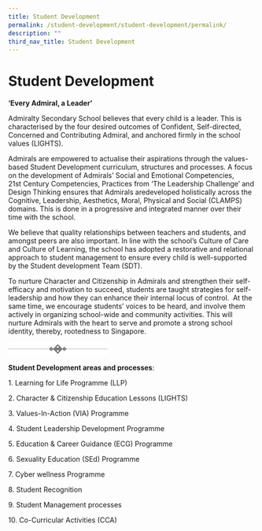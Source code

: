 ```yaml
---
title: Student Development
permalink: /student-development/student-development/permalink/
description: ""
third_nav_title: Student Development
---
```

Student Development
===================

**‘Every Admiral, a Leader’**

Admiralty Secondary School believes that every child is a leader. This is characterised by the four desired outcomes of Confident, Self-directed, Concerned and Contributing Admiral, and anchored firmly in the school values (LIGHTS). 

Admirals are empowered to actualise their aspirations through the values-based Student Development curriculum, structures and processes. A focus on the development of Admirals’ Social and Emotional Competencies, 21st Century Competencies, Practices from ‘The Leadership Challenge’ and Design Thinking ensures that Admirals aredeveloped holistically across the Cognitive, Leadership, Aesthetics, Moral, Physical and Social (CLAMPS) domains. This is done in a progressive and integrated manner over their time with the school. 

We believe that quality relationships between teachers and students, and amongst peers are also important. In line with the school’s Culture of Care and Culture of Learning, the school has adopted a restorative and relational approach to student management to ensure every child is well-supported by the Student development Team (SDT). 

To nurture Character and Citizenship in Admirals and strengthen their self-efficacy and motivation to succeed, students are taught strategies for self-leadership and how they can enhance their internal locus of control.  At the same time, we encourage students’ voices to be heard, and involve them actively in organizing school-wide and community activities. This will nurture Admirals with the heart to serve and promote a strong school identity, thereby, rootedness to Singapore.

<img src="/images/diamonds%20in%20triplicate.jpg"
		 style="width:40%">


**Student Development areas and processes**: 

1. Learning for Life Programme (LLP)

2. Character & Citizenship Education Lessons (LIGHTS)

3. Values-In-Action (VIA) Programme

4. Student Leadership Development Programme

5. Education & Career Guidance (ECG) Programme

6. Sexuality Education (SEd) Programme

7. Cyber wellness Programme

8. Student Recognition

9. Student Management processes

10. Co-Curricular Activities (CCA)